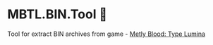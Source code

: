 # MBTL.BIN.Tool :see_no_evil:
Tool for extract BIN archives from game - [Metly Blood: Type Lumina](https://store.steampowered.com/app/1372280/MELTY_BLOOD_TYPE_LUMINA/)

